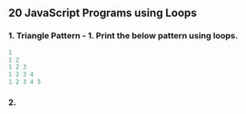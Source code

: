 ## 20 JavaScript Programs using Loops

### 1. Triangle Pattern - 1. Print the below pattern using loops.
```js
1
1 2
1 2 3 
1 2 3 4 
1 2 3 4 5 
```

### 2.  
